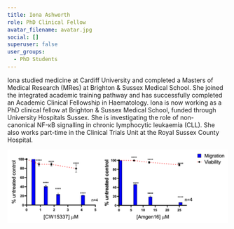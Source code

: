 ```yaml
---
title: Iona Ashworth
role: PhD Clinical Fellow
avatar_filename: avatar.jpg
social: []
superuser: false
user_groups:
  - PhD Students
---
```

Iona studied medicine at Cardiff University and completed a Masters of Medical Research (MRes) at Brighton & Sussex Medical School. She joined the integrated academic training pathway and has successfully completed an Academic Clinical Fellowship in Haematology. Iona is now working as a PhD clinical fellow at Brighton & Sussex Medical School, funded through University Hospitals Sussex. She is investigating the role of non-canonical NF-κB signalling in chronic lymphocytic leukaemia (CLL). She also works part-time in the Clinical Trials Unit at the Royal Sussex County Hospital.

![Drugs inhibiting NF-κB inducing kinase (NIK) significantly inhibited CLL (MEC-1) cell migration against a chemokine gradient in a dose-dependent manner. The inhibition of CLL cell migration suggests these drugs might be a promising therapeutic in CLL by blocking re-entry of CLL cells to the lymph node microenvironment. ](migration_iona.png)